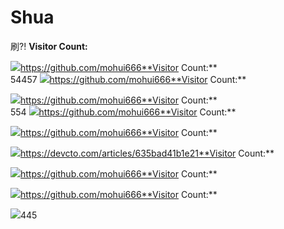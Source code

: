 # Shua
刷?!
**Visitor Count:** <br>

<img src="https://profile-counter.glitch.me/mohui666/count.svg" />https://github.com/mohui666**Visitor Count:** <br>
54457
<img src="https://profile-counter.glitch.me/mohui666/count.svg" />https://github.com/mohui666**Visitor Count:** <br>

<img src="https://profile-counter.glitch.me/mohui666/count.svg" />https://github.com/mohui666**Visitor Count:** <br>
554
<img src="https://profile-counter.glitch.me/mohui666/count.svg" />https://github.com/mohui666**Visitor Count:** <br>

<img src="https://profile-counter.glitch.me/mohui666/count.svg" />https://github.com/mohui666**Visitor Count:** <br>

<img src="https://profile-counter.glitch.me/mohui666/count.svg" />https://devcto.com/articles/635bad41b1e21**Visitor Count:** <br>

<img src="https://profile-counter.glitch.me/mohui666/count.svg" />https://github.com/mohui666**Visitor Count:** <br>

<img src="https://profile-counter.glitch.me/mohui666/count.svg" />https://github.com/mohui666**Visitor Count:** <br>

<img src="https://profile-counter.glitch.me/mohui666/count.svg" />445
